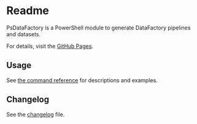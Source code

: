 # Readme

PsDataFactory is a PowerShell module to generate DataFactory pipelines and datasets.

For details, visit the [GitHub Pages](https://abbgrade.github.io/PsDataFactory/).

## Usage

See [the command reference](./docs/) for descriptions and examples.

## Changelog

See the [changelog](./CHANGELOG.md) file.
